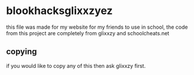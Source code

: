 # blookhacksglixxzyez
this file was made for my website for my friends to use in school, the code from this project are completely from glixxzy and schoolcheats.net
## copying 
if you would like to copy any of this then ask glixxzy first.
